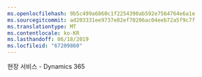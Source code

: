 ```yaml
---
ms.openlocfilehash: 9b5c499a6860c1f2254390ab592e7564764e6a1e
ms.sourcegitcommit: ad203331ee9737e82ef70206ac04eeb72a5f9c7f
ms.translationtype: MT
ms.contentlocale: ko-KR
ms.lasthandoff: 06/18/2019
ms.locfileid: "67209860"
---
```

현장 서비스 - Dynamics 365
